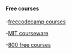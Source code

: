 

#### Free courses
-[freecodecamp courses](http://www.freecodecamp.com/)

-[MIT courseware](https://ocw.mit.edu/courses/find-by-topic/)

-[800 free courses](https://qz.com/1120344/200-universities-just-launched-600-free-online-courses-heres-the-full-list/)


